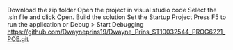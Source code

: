 Download the zip folder
Open the project in visual studio code
Select the .sln file and click Open.
Build the solution
Set the Startup Project
Press F5 to run the application or Debug > Start Debugging
https://github.com/Dwayneprins19/Dwayne_Prins_ST10032544_PROG6221_POE.git
